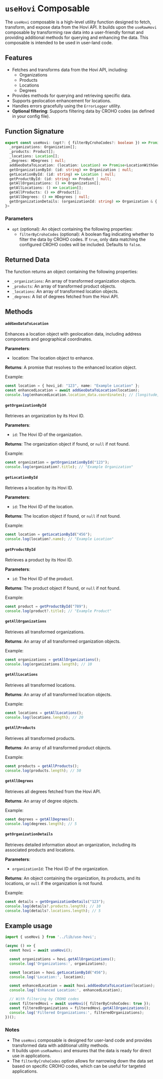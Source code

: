 # `useHovi` Composable

The `useHovi` composable is a high-level utility function designed to fetch, transform, and expose data from the Hovi API. It builds upon the `useRawHovi` composable by transforming raw data into a user-friendly format and providing additional methods for querying and enhancing the data. This composable is intended to be used in user-land code.

## Features

- Fetches and transforms data from the Hovi API, including:
  - Organizations
  - Products
  - Locations
  - Degrees
- Provides methods for querying and retrieving specific data.
- Supports geolocation enhancement for locations.
- Handles errors gracefully using the `ErrorLogger` utility.
- **Optional filtering**: Supports filtering data by CROHO codes (as defined in your config file).
  
## Function Signature

```typescript
export const useHovi: (opt?: { filterByCrohoCodes?: boolean }) => Promise<{
  _organizations: Organization[];
  _products: Product[];
  _locations: Location[];
  _degrees: HDegrees | null;
  addGeoDataToLocation: (location: Location) => Promise<LocationWithGeoData>;
  getOrganizationById: (id: string) => Organization | null;
  getLocationById: (id: string) => Location | null;
  getProductById: (id: string) => Product | null;
  getAllOrganizations: () => Organization[];
  getAllLocations: () => Location[];
  getAllProducts: () => dProduct[];
  getAllDegrees: () => HDegrees | null;
  getOrganizationDetails: (organizationId: string) => Organization & { locations: Location[], products: Product[] } | null;
}>
```
### Parameters
- `opt` (optional): An object containing the following properties:
  - `filterByCrohoCodes` (optional): A boolean flag indicating whether to filter the data by CROHO codes. If `true`, only data matching the configured CROHO codes will be included. Defaults to `false`.


## Returned Data
The function returns an object containing the following properties:

- `_organizations`: An array of transformed organization objects.
- `_products`: An array of transformed product objects.
- `_locations`: An array of transformed location objects.
- `_degrees`: A list of degrees fetched from the Hovi API.

## Methods
#### **`addGeoDataToLocation`**
Enhances a location object with geolocation data, including address components and geographical coordinates.

**Parameters**:
- location: The location object to enhance.

**Returns**: A promise that resolves to the enhanced location object.

Example:
```typescript
const location = { hovi_id: "123", name: "Example Location" };
const enhancedLocation = await addGeoDataToLocation(location);
console.log(enhancedLocation.location_data.coordinates); // [longitude, latitude]
```

#### **`getOrganizationById`**  
Retrieves an organization by its Hovi ID.

**Parameters**:
- `id`: The Hovi ID of the organization.

**Returns**: The organization object if found, or `null` if not found.

Example:
```typescript
const organization = getOrganizationById("123");
console.log(organization?.title); // "Example Organization"
```

#### **`getLocationById`**  
Retrieves a location by its Hovi ID.

**Parameters**:
- `id`: The Hovi ID of the location.

**Returns**: The location object if found, or `null` if not found.

Example:
```typescript
const location = getLocationById("456");
console.log(location?.name); // "Example Location"
```

#### **`getProductById`**  
Retrieves a product by its Hovi ID.

**Parameters**:
- `id`: The Hovi ID of the product.

**Returns**: The product object if found, or `null` if not found.

Example:
```typescript
const product = getProductById("789");
console.log(product?.title); // "Example Product"
```

#### `getAllOrganizations`  
Retrieves all transformed organizations.

**Returns**: An array of all transformed organization objects.

Example:
```typescript
const organizations = getAllOrganizations();
console.log(organizations.length); // 10
```

#### `getAllLocations`  
Retrieves all transformed locations.

**Returns**: An array of all transformed location objects.

Example:
```typescript
const locations = getAllLocations();
console.log(locations.length); // 20
```

#### `getAllProducts`  
Retrieves all transformed products.

**Returns**: An array of all transformed product objects.

Example:
```typescript
const products = getAllProducts();
console.log(products.length); // 50
```

#### `getAllDegrees`  
Retrieves all degrees fetched from the Hovi API.

**Returns**: An array of degree objects.

Example:
```typescript
const degrees = getAllDegrees();
console.log(degrees.length); // 5
```

#### `getOrganizationDetails`  
Retrieves detailed information about an organization, including its associated products and locations.

**Parameters**:
- `organizationId`: The Hovi ID of the organization.

**Returns**: An object containing the organization, its products, and its locations, or `null` if the organization is not found.

Example:
```typescript
const details = getOrganizationDetails("123");
console.log(details?.products.length); // 10
console.log(details?.locations.length); // 5
```

## Example usage
```typescript
import { useHovi } from '../lib/use-hovi';

(async () => {
  const hovi = await useHovi();

  const organizations = hovi.getAllOrganizations();
  console.log('Organizations:', organizations);

  const location = hovi.getLocationById("456");
  console.log('Location:', location);

  const enhancedLocation = await hovi.addGeoDataToLocation(location);
  console.log('Enhanced Location:', enhancedLocation);

  // With filtering by CROHO codes
  const filteredHovi = await useHovi({ filterByCrohoCodes: true });
  const filteredOrganizations = filteredHovi.getAllOrganizations();
  console.log('Filtered Organizations:', filteredOrganizations);
})();
```


### Notes
- The ``useHovi`` composable is designed for user-land code and provides transformed data with additional utility methods.
- It builds upon `useRawHovi` and ensures that the data is ready for direct use in applications.
- The `filterByCrohoCodes` option allows for narrowing down the data set based on specific CROHO codes, which can be useful for targeted applications.